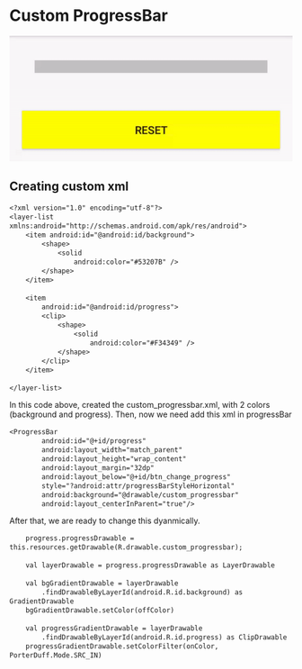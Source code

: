 # Custom ProgressBar

![](loading.gif)

## Creating custom xml

```
<?xml version="1.0" encoding="utf-8"?>
<layer-list xmlns:android="http://schemas.android.com/apk/res/android">
    <item android:id="@android:id/background">
        <shape>
            <solid
                android:color="#53207B" />
        </shape>
    </item>

    <item
        android:id="@android:id/progress">
        <clip>
            <shape>
                <solid
                    android:color="#F34349" />
            </shape>
        </clip>
    </item>

</layer-list>
```

In this code above, created the custom_progressbar.xml, with 2 colors (background and progress). 
Then, now we need add this xml in progressBar

```aidl
<ProgressBar
        android:id="@+id/progress"
        android:layout_width="match_parent"
        android:layout_height="wrap_content"
        android:layout_margin="32dp"
        android:layout_below="@+id/btn_change_progress"
        style="?android:attr/progressBarStyleHorizontal"
        android:background="@drawable/custom_progressbar"
        android:layout_centerInParent="true"/>
```

After that, we are ready to change this dyanmically. 

```aidl
    progress.progressDrawable = this.resources.getDrawable(R.drawable.custom_progressbar);
    
    val layerDrawable = progress.progressDrawable as LayerDrawable
    
    val bgGradientDrawable = layerDrawable
        .findDrawableByLayerId(android.R.id.background) as GradientDrawable
    bgGradientDrawable.setColor(offColor)
    
    val progressGradientDrawable = layerDrawable
        .findDrawableByLayerId(android.R.id.progress) as ClipDrawable
    progressGradientDrawable.setColorFilter(onColor, PorterDuff.Mode.SRC_IN)

```